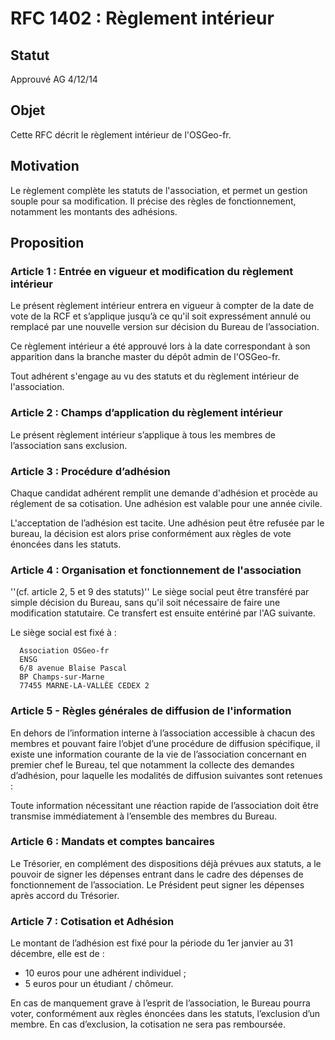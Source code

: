 RFC 1402 : Règlement intérieur
==============================

## Statut

Approuvé AG 4/12/14

## Objet

Cette RFC décrit le règlement intérieur de l'OSGeo-fr.

## Motivation

Le règlement complète les statuts de l'association, et permet un gestion souple pour sa modification. Il précise des règles de fonctionnement, notamment les montants des adhésions.

## Proposition

### Article 1 : Entrée en vigueur et modification du règlement intérieur

Le présent règlement intérieur entrera en vigueur à compter de la date de vote de la RCF et s’applique jusqu’à ce qu'il soit expressément annulé ou remplacé par une nouvelle version sur décision du Bureau de l’association.

Ce règlement intérieur a été approuvé lors à la date correspondant à son apparition dans la branche master du dépôt admin de l'OSGeo-fr.

Tout adhérent s'engage au vu des statuts et du règlement intérieur de l'association.

### Article 2 : Champs d’application du règlement intérieur

Le présent règlement intérieur s’applique à tous les membres de l’association sans exclusion.

### Article 3 : Procédure d’adhésion

Chaque candidat adhérent remplit une demande d'adhésion et procède au réglement de sa cotisation. Une adhésion est valable pour une année civile. 

L'acceptation de l’adhésion est tacite. Une adhésion peut être refusée par le bureau, la décision est alors prise conformément aux règles de vote énoncées dans les statuts.

### Article 4 : Organisation et fonctionnement de l'association

''(cf. article 2, 5 et 9 des statuts)''
Le siège social peut être transféré par simple décision du Bureau, sans qu'il soit nécessaire de faire une modification statutaire. Ce transfert est ensuite entériné par l'AG suivante.

Le siège social est fixé à :

      Association OSGeo-fr
      ENSG
      6/8 avenue Blaise Pascal
      BP Champs-sur-Marne
      77455 MARNE-LA-VALLÉE CEDEX 2

### Article 5 - Règles générales de diffusion de l'information

En dehors de l’information interne à l’association accessible à chacun des membres et pouvant faire l’objet d’une procédure de diffusion spécifique, il existe une information courante de la vie de l’association concernant en premier chef le Bureau, tel que notamment la collecte des demandes d’adhésion, pour laquelle les modalités de diffusion suivantes sont retenues :

Toute information nécessitant une réaction rapide de l’association doit être transmise immédiatement à l’ensemble des membres du Bureau.

### Article 6 : Mandats et comptes bancaires

Le Trésorier, en complément des dispositions déjà prévues aux statuts, a le pouvoir de signer les dépenses entrant dans le cadre des dépenses de fonctionnement de l’association. Le Président peut signer les dépenses après accord du Trésorier.

### Article 7 : Cotisation et Adhésion

Le montant de l’adhésion est fixé pour la période du 1er janvier au 31 décembre, elle est de :
* 10 euros pour une adhérent individuel ;
* 5 euros pour un étudiant / chômeur.

En cas de manquement grave à l’esprit de l’association, le Bureau pourra voter, conformément aux règles énoncées dans les statuts, l’exclusion d’un membre. En cas d’exclusion, la cotisation ne sera pas remboursée.

